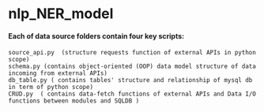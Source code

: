 # nlp_NER_model



#### Each of data source folders contain four key scripts:
    source_api.py  (structure requests function of external APIs in python scope)
    schema.py (contains object-oriented (OOP) data model structure of data incoming from external APIs)
    db_table.py ( contains tables' structure and relationship of mysql db in term of python scope)
    CRUD.py  ( contains data-fetch functions of external APIs and Data I/O functions between modules and SQLDB )
